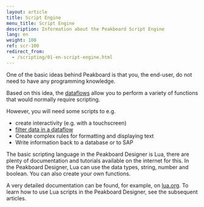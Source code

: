 ```yaml
---
layout: article
title: Script Engine
menu_title: Script Engine
description: Information about the Peakboard Script Engine
lang: en
weight: 100
ref: scr-100
redirect_from:
  - /scripting/01-en-script-engine.html
---
```


One of the basic ideas behind Peakboard is that you, the end-user, do not need to have any programming knowledge.

Based on this idea, the [dataflows](/dataflows/en-getting-started.html) allow you to perform a variety of functions that would normally require scripting.

However, you will need some scripts to e.g.

* create interactivity (e.g. with a touchscreen)
* [filter data in a dataflow](/dataflows/en-filter-and-sort.html)
* Create complex rules for formatting and displaying text
* Write information back to a database or to SAP

The basic scripting language in the Peakboard Designer is Lua, there are plenty of documentation and tutorials available on the internet for this.
In the Peakboard Designer, Lua can use the data types, string, number and boolean.
You can also create your own functions.

A very detailed documentation can be found, for example, on [lua.org](https://www.lua.org/docs.html).
To learn how to use Lua scripts in the Peakboard Designer, see the subsequent articles.
